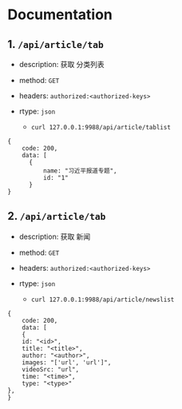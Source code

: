 # Documentation

## 1. ```/api/article/tab```

- description: 获取 分类列表
- method: ```GET```
- headers: ```authorized:<authorized-keys>```
- rtype: ```json```

    - ```curl 127.0.0.1:9988/api/article/tablist```

```
{
    code: 200,
    data: [
      {
          name: "习近平报道专题",
          id: "1"
      }
}
```

## 2. ```/api/article/tab```

- description: 获取 新闻
- method: ```GET```
- headers: ```authorized:<authorized-keys>```
- rtype: ```json```

    - ```curl 127.0.0.1:9988/api/article/newslist```

```
{
    code: 200,
    data: [
    {
    id: "<id>",
    title: "<title>",
    author: "<author>",
    images: "['url', 'url']",
    videoSrc: "url",
    time: "<time>",
    type: "<type>"
},
}
```

